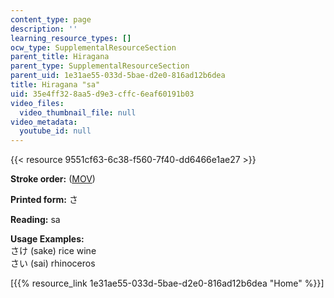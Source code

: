 ```yaml
---
content_type: page
description: ''
learning_resource_types: []
ocw_type: SupplementalResourceSection
parent_title: Hiragana
parent_type: SupplementalResourceSection
parent_uid: 1e31ae55-033d-5bae-d2e0-816ad12b6dea
title: Hiragana "sa"
uid: 35e4ff32-8aa5-d9e3-cffc-6eaf60191b03
video_files:
  video_thumbnail_file: null
video_metadata:
  youtube_id: null
---
```


{{< resource 9551cf63-6c38-f560-7f40-dd6466e1ae27 >}}

**Stroke order:** ([MOV](http://www.archive.org/download/MITRES21F.01S10_HIRAGANA_CHARACTERS/0421.mov))

**Printed form:** さ

**Reading:** sa

**Usage Examples:**  
さけ (sake) rice wine  
さい (sai) rhinoceros

  
\[{{% resource_link 1e31ae55-033d-5bae-d2e0-816ad12b6dea "Home" %}}\]